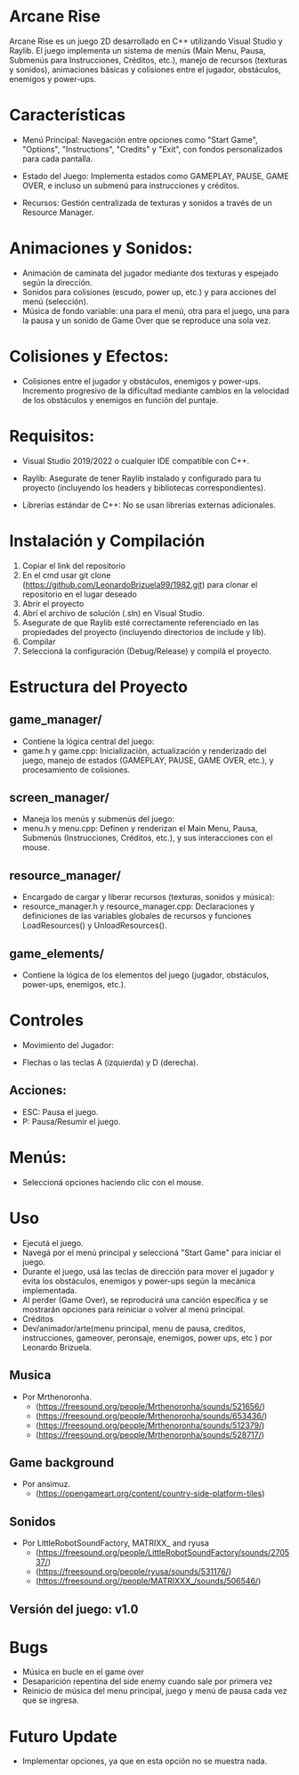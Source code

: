 # Arcane Rise
Arcane Rise es un juego 2D desarrollado en C++ utilizando Visual Studio y Raylib. 
El juego implementa un sistema de menús (Main Menu, Pausa, Submenús para Instrucciones, Créditos, etc.), manejo de recursos
(texturas y sonidos), animaciones básicas y colisiones entre el jugador, obstáculos, enemigos y power-ups.

# Características
* Menú Principal: Navegación entre opciones como "Start Game", "Options", "Instructions", "Credits" y "Exit", con fondos personalizados para cada pantalla.
* Estado del Juego: Implementa estados como GAMEPLAY, PAUSE, GAME OVER, e incluso un submenú para instrucciones y créditos.

* Recursos: Gestión centralizada de texturas y sonidos a través de un Resource Manager.
# Animaciones y Sonidos:
* Animación de caminata del jugador mediante dos texturas y espejado según la dirección.
* Sonidos para colisiones (escudo, power up, etc.) y para acciones del menú (selección).
* Música de fondo variable: una para el menú, otra para el juego, una para la pausa y un sonido de Game Over que se reproduce una sola vez.
# Colisiones y Efectos:
* Colisiones entre el jugador y obstáculos, enemigos y power-ups.
Incremento progresivo de la dificultad mediante cambios en la velocidad de los obstáculos y enemigos en función del puntaje.
# Requisitos:
* Visual Studio 2019/2022 o cualquier IDE compatible con C++.

* Raylib: Asegurate de tener Raylib instalado y configurado 
para tu proyecto (incluyendo los headers y bibliotecas correspondientes).

* Librerías estándar de C++: No se usan librerías externas adicionales.
# Instalación y Compilación
1. Copiar el link del repositorio
2. En el cmd usar git clone (https://github.com/LeonardoBrizuela99/1982.git) para clonar el repositorio en el lugar deseado
3. Abrir el proyecto
4. Abrí el archivo de solución (.sln) en Visual Studio.
5. Asegurate de que Raylib esté correctamente referenciado en las propiedades del proyecto (incluyendo directorios de include y lib).
6. Compilar
7. Seleccioná la configuración (Debug/Release) y compilá el proyecto.
# Estructura del Proyecto
## game_manager/
* Contiene la lógica central del juego:
* game.h y game.cpp: Inicialización, actualización y renderizado del juego, manejo de estados (GAMEPLAY, PAUSE, GAME OVER, etc.), y procesamiento de colisiones.
## screen_manager/
* Maneja los menús y submenús del juego:
* menu.h y menu.cpp: Definen y renderizan el Main Menu, Pausa, Submenús (Instrucciones, Créditos, etc.), y sus interacciones con el mouse.
## resource_manager/
* Encargado de cargar y liberar recursos (texturas, sonidos y música):
* resource_manager.h y resource_manager.cpp: Declaraciones y definiciones de las variables globales de recursos y funciones LoadResources() y UnloadResources().
## game_elements/
* Contiene la lógica de los elementos del juego (jugador, obstáculos, power-ups, enemigos, etc.).
# Controles
* Movimiento del Jugador:
- Flechas o las teclas A (izquierda) y D (derecha).
## Acciones:
* ESC: Pausa el juego.
* P: Pausa/Resumir el juego.
# Menús:
* Seleccioná opciones haciendo clic con el mouse.
# Uso
* Ejecutá el juego.
* Navegá por el menú principal y seleccioná "Start Game" para iniciar el juego.
* Durante el juego, usá las teclas de dirección para mover el jugador y evita los obstáculos, enemigos y power-ups según la mecánica implementada.
* Al perder (Game Over), se reproducirá una canción específica y se mostrarán opciones para reiniciar o volver al menú principal.
* Créditos
* Dev/animador/arte(menu principal, menu de pausa, creditos, instrucciones, gameover, peronsaje, enemigos, power ups, etc ) por Leonardo Brizuela.
## Musica
* Por Mrthenoronha.
  - (https://freesound.org/people/Mrthenoronha/sounds/521656/) 
  - (https://freesound.org/people/Mrthenoronha/sounds/653436/)
  - (https://freesound.org/people/Mrthenoronha/sounds/512379/)
  - (https://freesound.org/people/Mrthenoronha/sounds/528717/)
## Game background
* Por ansimuz.
  - (https://opengameart.org/content/country-side-platform-tiles)
## Sonidos
* Por LittleRobotSoundFactory, MATRIXX_ and ryusa
  - (https://freesound.org/people/LittleRobotSoundFactory/sounds/270537/)
  - (https://freesound.org/people/ryusa/sounds/531176/)
  - (https://freesound.org//people/MATRIXXX_/sounds/506546/)

## Versión del juego: v1.0

# Bugs
* Música en bucle en el game over
* Desaparición repentina del side enemy cuando sale por primera vez
* Reinicio de música del menu principal, juego y menú de pausa cada vez que se ingresa.

# Futuro Update
* Implementar opciones, ya que en esta opción no se muestra nada.



